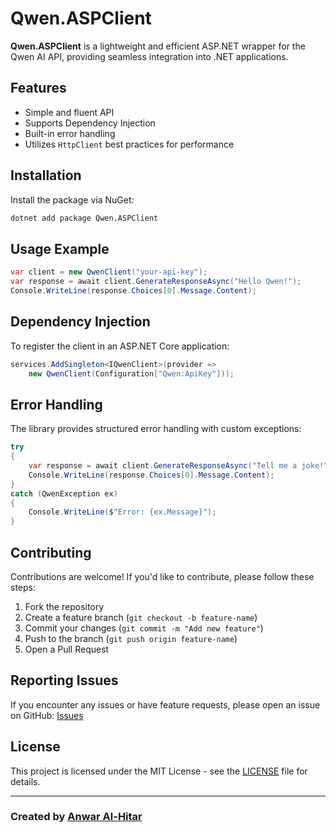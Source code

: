 # Qwen.ASPClient

**Qwen.ASPClient** is a lightweight and efficient ASP.NET wrapper for the Qwen AI API, providing seamless integration into .NET applications.

## Features
- Simple and fluent API
- Supports Dependency Injection
- Built-in error handling
- Utilizes `HttpClient` best practices for performance

## Installation

Install the package via NuGet:
```sh
dotnet add package Qwen.ASPClient
```

## Usage Example

```csharp
var client = new QwenClient("your-api-key");
var response = await client.GenerateResponseAsync("Hello Qwen!");
Console.WriteLine(response.Choices[0].Message.Content);
```

## Dependency Injection

To register the client in an ASP.NET Core application:

```csharp
services.AddSingleton<IQwenClient>(provider =>
    new QwenClient(Configuration["Qwen:ApiKey"]));
```

## Error Handling

The library provides structured error handling with custom exceptions:

```csharp
try
{
    var response = await client.GenerateResponseAsync("Tell me a joke!");
    Console.WriteLine(response.Choices[0].Message.Content);
}
catch (QwenException ex)
{
    Console.WriteLine($"Error: {ex.Message}");
}
```

## Contributing

Contributions are welcome! If you'd like to contribute, please follow these steps:
1. Fork the repository
2. Create a feature branch (`git checkout -b feature-name`)
3. Commit your changes (`git commit -m "Add new feature"`)
4. Push to the branch (`git push origin feature-name`)
5. Open a Pull Request

## Reporting Issues

If you encounter any issues or have feature requests, please open an issue on GitHub:
[Issues](https://github.com/Anwar-alhitar/Qwen.ASPClient/issues)

## License

This project is licensed under the MIT License - see the [LICENSE](LICENSE) file for details.

---

### Created by [Anwar Al-Hitar](https://github.com/Anwar-alhitar)

